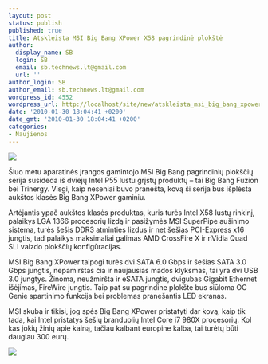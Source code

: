```yaml
---
layout: post
status: publish
published: true
title: Atskleista MSI Big Bang XPower X58 pagrindinė plokštė
author:
  display_name: SB
  login: SB
  email: sb.technews.lt@gmail.com
  url: ''
author_login: SB
author_email: sb.technews.lt@gmail.com
wordpress_id: 4552
wordpress_url: http://localhost/site/new/atskleista_msi_big_bang_xpower_x58_pagrindine_plokste/
date: '2010-01-30 18:04:41 +0200'
date_gmt: '2010-01-30 18:04:41 +0200'
categories:
- Naujienos
---
```

<div class="imgright"><img src="http://t0.gstatic.com/images?q=tbn:61UUAwpUgSF1IM:http://en.expreview.com/img/2010/01/09/MSI_Big_Bang_Fuzion_mobo_03.jpg"  /></div>
<p>Šiuo metu aparatinės įrangos gamintojo MSI Big Bang pagrindinių plokščių serija susideda iš dviejų Intel P55 lustu grįstų produktų – tai Big Bang Fuzion bei Trinergy. Visgi, kaip neseniai buvo pranešta, kovą ši serija bus išplėsta aukštos klasės Big Bang XPower gaminiu.</p>
<p>Artėjantis ypač aukštos klasės produktas, kuris turės Intel X58 lustų rinkinį, palaikys LGA 1366 procesorių lizdą ir pasižymės MSI SuperPipe aušinimo sistema, turės šešis DDR3 atminties lizdus ir net šešias PCI-Express x16 jungtis, tad palaikys maksimaliai galimas AMD CrossFire X ir nVidia Quad SLI vaizdo plokščių konfigūracijas.</p>
<p>MSI Big Bang XPower taipogi turės dvi SATA 6.0 Gbps ir šešias SATA 3.0 Gbps jungtis, nepamirštas čia ir naujausias mados klyksmas, tai yra dvi USB 3.0 jungtys. Žinoma, neužmiršta ir eSATA jungtis, dvigubas Gigabit Ethernet išėjimas, FireWire jungtis. Taip pat su pagrindine plokšte bus siūloma OC Genie spartinimo funkcija bei problemas pranešantis LED ekranas.</p>
<p>MSI skuba ir tikisi, jog spės Big Bang XPower pristatyti dar kovą, kaip tik tada, kai Intel pristatys šešių branduolių Intel Core i7 980X procesorių. Kol kas jokių žinių apie kainą, tačiau kalbant europine kalba, tai turėtų būti daugiau 300 eurų.</p>
<p><img src="http://www.part.lt/img/03b20206daa42dccedf8c07331a0a658186.jpg" /></p>
